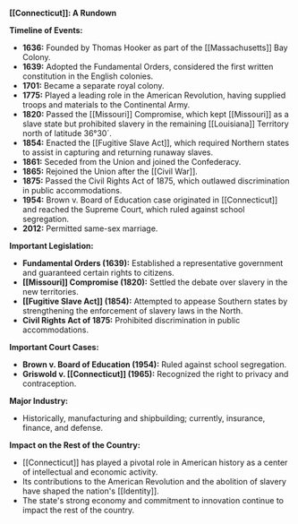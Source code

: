 **[[Connecticut]]: A Rundown**

**Timeline of Events:**

* **1636:** Founded by Thomas Hooker as part of the [[Massachusetts]] Bay Colony.
* **1639:** Adopted the Fundamental Orders, considered the first written constitution in the English colonies.
* **1701:** Became a separate royal colony.
* **1775:** Played a leading role in the American Revolution, having supplied troops and materials to the Continental Army.
* **1820:** Passed the [[Missouri]] Compromise, which kept [[Missouri]] as a slave state but prohibited slavery in the remaining [[Louisiana]] Territory north of latitude 36°30´.
* **1854:** Enacted the [[Fugitive Slave Act]], which required Northern states to assist in capturing and returning runaway slaves.
* **1861:** Seceded from the Union and joined the Confederacy.
* **1865:** Rejoined the Union after the [[Civil War]].
* **1875:** Passed the Civil Rights Act of 1875, which outlawed discrimination in public accommodations.
* **1954:** Brown v. Board of Education case originated in [[Connecticut]] and reached the Supreme Court, which ruled against school segregation.
* **2012:** Permitted same-sex marriage.

**Important Legislation:**

* **Fundamental Orders (1639):** Established a representative government and guaranteed certain rights to citizens.
* **[[Missouri]] Compromise (1820):** Settled the debate over slavery in the new territories.
* **[[Fugitive Slave Act]] (1854):** Attempted to appease Southern states by strengthening the enforcement of slavery laws in the North.
* **Civil Rights Act of 1875:** Prohibited discrimination in public accommodations.

**Important Court Cases:**

* **Brown v. Board of Education (1954):** Ruled against school segregation.
* **Griswold v. [[Connecticut]] (1965):** Recognized the right to privacy and contraception.

**Major Industry:**

* Historically, manufacturing and shipbuilding; currently, insurance, finance, and defense.

**Impact on the Rest of the Country:**

* [[Connecticut]] has played a pivotal role in American history as a center of intellectual and economic activity.
* Its contributions to the American Revolution and the abolition of slavery have shaped the nation's [[Identity]].
* The state's strong economy and commitment to innovation continue to impact the rest of the country.